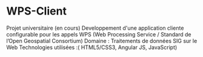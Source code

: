 # WPS-Client
Projet universitaire (en cours)
Developpement d'une application cliente configurable pour les appels WPS (Web Processing Service / Standard de l’Open Geospatial Consortium) 
Domaine : Traitements de données SIG sur le Web
Technologies utilisées :( HTML5/CSS3, Angular JS, JavaScript)
